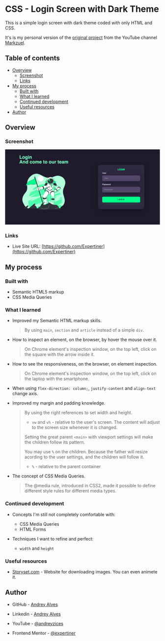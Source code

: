 # CSS - Login Screen with Dark Theme

This is a simple login screen with dark theme coded with only HTML and CSS.

It's is my personal version of the [original project](https://www.youtube.com/watch?v=69-WfrVBli8&list=PLGTK_wPcnd_o2968V2gSU5EszKBO3ffYc&index=4) from the YouTube channel [Markzuel](https://www.youtube.com/@Markzuel).

## Table of contents

- [Overview](#overview)
  - [Screenshot](#screenshot)
  - [Links](#links)
- [My process](#my-process)
  - [Built with](#built-with)
  - [What I learned](#what-i-learned)
  - [Continued development](#continued-development)
  - [Useful resources](#useful-resources)
- [Author](#author)

## Overview

### Screenshot

![](./img/website-first-version.png)

### Links

- Live Site URL: [https://github.com/Expertiner](https://github.com/Expertiner)


## My process

### Built with

- Semantic HTML5 markup
- CSS Media Queries

### What I learned

- Improved my Semantic HTML markup skills.
  >By using `main`, `section` and `article` instead of a simple `div`.

- How to inspect an element, on the browser, by hover the mouse over it.
  >On Chrome element's inspection window, on the top left, click on the square with the arrow inside it.

- How to see the responsiveness, on the browser, on element inspection.
  >On Chrome element's inspection window, on the top left, click on the laptop with the smartphone.

- When using `flex-direction: column;`, `justify-content` and `align-text` change axis.

- Improved my margin and padding knowledge.
  >By using the right references to set width and height.
  >- `vw` and `vh` - relative to the user's screen. The content will adjust to the screen size whenever it is changed.
  >
  >Setting the great parent `<main>` with viewport settings will make the children follow its pattern.
  >
  >You may use `%` on the children. Because the father will resize acording to the user settings, and the children will follow it.
  >
  >- `%` - relative to the parent container

- The concept of CSS Media Queries.
  >The @media rule, introduced in CSS2, made it possible to define different style rules for different media types.

### Continued development

- Concepts I'm still not completely comfortable with:
  - CSS Media Queries
  - HTML Forms

- Techniques I want to refine and perfect:
  -  `width` and `height`

### Useful resources

- [Storyset.com](https://storyset.com) - Website for downloading images. You can even animete it.


## Author

- GitHub - [Andrey Alves](https://github.com/Expertiner)

- Linkedin - [Andrey Alves](https://www.linkedin.com/in/andrey-alves-da-silva-02312099/)

- YouTube - [@andreyzices](https://www.youtube.com/channel/UCirtLAIX4JdTRy_Za6GKcwg)

- Frontend Mentor - [@expertiner](https://www.frontendmentor.io/profile/Expertiner)